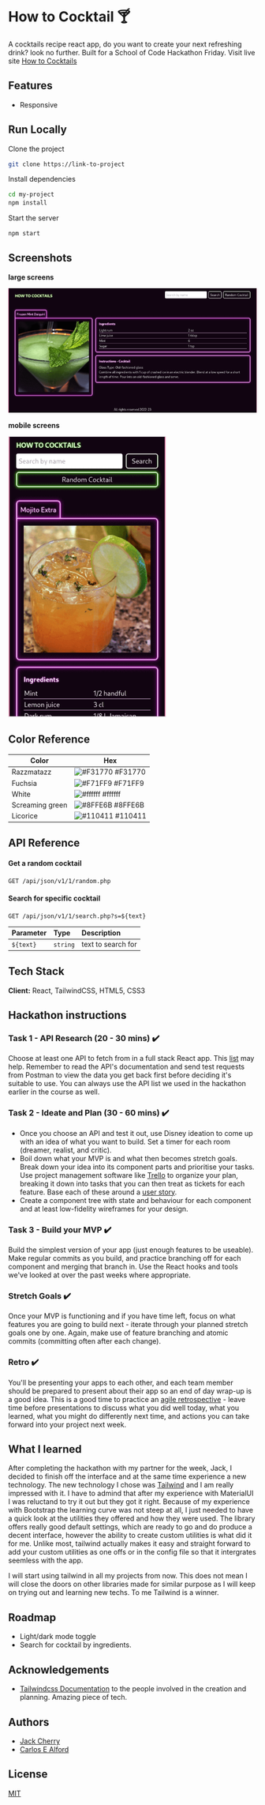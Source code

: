 # How to Cocktail :cocktail:

A cocktails recipe react app, do you want to create your next refreshing drink? look no further. Built for a School of Code Hackathon Friday.
Visit live site [How to Cocktails](https://webshuriken.github.io/soc-w8-how-to-cocktail/)

## Features

- Responsive

## Run Locally

Clone the project

```bash
git clone https://link-to-project
```

Install dependencies

```bash
cd my-project
npm install
```

Start the server

```bash
npm start
```

## Screenshots

**large screens**

![App large Screenshot](./assets/screenshot/screenshot-1.png)

**mobile screens**

![App mobile Screenshot](./assets/screenshot/screenshot-2.png)

## Color Reference

| Color             | Hex                                                                |
| ----------------- | ------------------------------------------------------------------ |
| Razzmatazz | ![#F31770](https://via.placeholder.com/10/F31770?text=+) #F31770 |
| Fuchsia | ![#F71FF9](https://via.placeholder.com/10/F71FF9?text=+) #F71FF9 |
| White | ![#ffffff](https://via.placeholder.com/10/ffffff?text=+) #ffffff |
| Screaming green | ![#8FFE6B](https://via.placeholder.com/10/8FFE6B?text=+) #8FFE6B |
| Licorice | ![#110411](https://via.placeholder.com/10/110411?text=+) #110411 |

## API Reference

#### Get a random cocktail

```http
GET /api/json/v1/1/random.php
```

#### Search for specific cocktail

```http
GET /api/json/v1/1/search.php?s=${text}
```

| Parameter | Type     | Description                       |
| :-------- | :------- | :-------------------------------- |
| `${text}` | `string` | text to search for |

## Tech Stack

**Client:** React, TailwindCSS, HTML5, CSS3

## Hackathon instructions

### Task 1 - API Research (20 - 30 mins) :heavy_check_mark:

Choose at least one API to fetch from in a full stack React app. This [list](https://apilist.fun) may help. Remember to read the API's documentation and send test requests from Postman to view the data you get back first before deciding it's suitable to use. You can always use the API list we used in the hackathon earlier in the course as well.

### Task 2 - Ideate and Plan (30 - 60 mins) :heavy_check_mark:

- Once you choose an API and test it out, use Disney ideation to come up with an idea of what you want to build. Set a timer for each room (dreamer, realist, and critic).
- Boil down what your MVP is and what then becomes stretch goals. Break down your idea into its component parts and prioritise your tasks. Use project management software like [Trello](https://trello.com/en) to organize your plan, breaking it down into tasks that you can then treat as tickets for each feature. Base each of these around a [user story](https://www.atlassian.com/agile/project-management/user-stories).
- Create a component tree with state and behaviour for each component and at least low-fidelity wireframes for your design.

### Task 3 - Build your MVP :heavy_check_mark:

Build the simplest version of your app (just enough features to be useable). Make regular commits as you build, and practice branching off for each component and merging that branch in. Use the React hooks and tools we've looked at over the past weeks where appropriate.

### Stretch Goals :heavy_check_mark:

Once your MVP is functioning and if you have time left, focus on what features you are going to build next - iterate through your planned stretch goals one by one. Again, make use of feature branching and atomic commits (committing often after each change).

### Retro :heavy_check_mark:

You'll be presenting your apps to each other, and each team member should be prepared to present about their app so an end of day wrap-up is a good idea. This is a good time to practice an [agile retrospective](https://www.atlassian.com/team-playbook/plays/retrospective) - leave time before presentations to discuss what you did well today, what you learned, what you might do differently next time, and actions you can take forward into your project next week.

## What I learned

After completing the hackathon with my partner for the week, Jack, I decided to finish off the interface and at the same time experience a new technology. 
The new technology I chose was [Tailwind](https://tailwindcss.com/) and I am really impressed with it. I have to admind that after my experience with MaterialUI I was reluctand to try it out but they got it right.
Because of my experience with Bootstrap the learning curve was not steep at all, I just needed to have a quick look at the utilities they offered and how they were used. The library offers really good default settings, which are ready to go and do produce a decent interface, however the ability to create custom utilities is what did it for me. Unlike most, tailwind actually makes it easy and straight forward to add your custom utilities as one offs or in the config file so that it intergrates seemless with the app.

I will start using tailwind in all my projects from now. This does not mean I will close the doors on other libraries made for similar purpose as I will keep on trying out and learning new techs. To me Tailwind is a winner.

## Roadmap

- Light/dark mode toggle
- Search for cocktail by ingredients.

## Acknowledgements

 - [Tailwindcss Documentation](https://tailwindcss.com/docs/installation) to the people involved in the creation and planning. Amazing piece of tech.

## Authors

- [Jack Cherry](https://github.com/JackC91)
- [Carlos E Alford](https://carlosealford.com/)

## License

[MIT](https://choosealicense.com/licenses/mit/)
